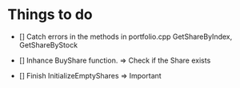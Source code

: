 # Things to do

- [] Catch errors in the methods in portfolio.cpp GetShareByIndex, GetShareByStock

- [] Inhance BuyShare function. => Check if the Share exists

- [] Finish InitializeEmptyShares => Important
